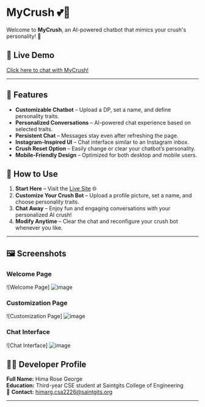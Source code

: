 # MyCrush 💕🤖

Welcome to **MyCrush**, an AI-powered chatbot that mimics your crush's personality! 🥰 

## 🚀 Live Demo
[Click here to chat with MyCrush!](https://mycrush-ag8u.onrender.com/)

---

## 📌 Features
- **Customizable Chatbot** – Upload a DP, set a name, and define personality traits.
- **Personalized Conversations** – AI-powered chat experience based on selected traits.
- **Persistent Chat** – Messages stay even after refreshing the page.
- **Instagram-Inspired UI** – Chat interface similar to an Instagram inbox.
- **Crush Reset Option** – Easily change or clear your chatbot’s personality.
- **Mobile-Friendly Design** – Optimized for both desktop and mobile users.
## 📝 How to Use
1. **Start Here** – Visit the [Live Site](https://mycrush-ag8u.onrender.com/) 🌐
2. **Customize Your Crush Bot** – Upload a profile picture, set a name, and choose personality traits.
3. **Chat Away** – Enjoy fun and engaging conversations with your personalized AI crush!
4. **Modify Anytime** – Clear the chat and reconfigure your crush bot whenever you like.

---
## 🖼️ Screenshots
### Welcome Page
![Welcome Page]
![image](https://github.com/user-attachments/assets/6586061c-8e49-49d6-90dd-39fdec11f3ae)


### Customization Page
![Customization Page]
![image](https://github.com/user-attachments/assets/24dce30c-611d-403d-b2b0-0ae080f30239)


### Chat Interface
![Chat Interface]
![image](https://github.com/user-attachments/assets/020db5b9-8b99-41d1-9fdf-3400bc95f3ba)



## 👩‍💻 Developer Profile
**Full Name:** Hima Rose George  
**Education:** Third-year CSE student at Saintgits College of Engineering  
📧 **Contact:** himarg.csa2226@saintgits.org


---
